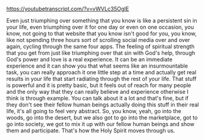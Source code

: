https://youtubetranscript.com/?v=vWVLc35OglE

 Even just triumphing over something that you know is like a persistent sin in your life, even triumphing over it for one day or even on one occasion, you know, not going to that website that you know isn't good for you, you know, like not spending three hours sort of scrolling social media over and over again, cycling through the same four apps. The feeling of spiritual strength that you get from just like triumphing over that sin with God's help, through God's power and love is a real experience. It can be an immediate experience and it can show you that what seems like an insurmountable task, you can really approach it one little step at a time and actually get real results in your life that start radiating through the rest of your life. That stuff is powerful and it is pretty basic, but it feels out of reach for many people and the only way that they can really believe and experience otherwise I think is through example. You can talk about it a lot and that's fine, but if they don't see their fellow human beings actually doing this stuff in their real life, it's all going to feel very abstract. So, you know, yeah, go into the woods, go into the desert, but we also got to go into the marketplace, got to go into society, we got to mix it up with our fellow human beings and show them and participate. That's how the Holy Spirit moves through us.